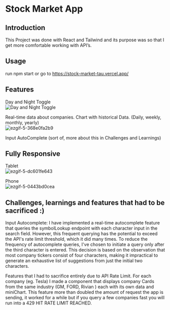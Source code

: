 # Stock Market App


## Introduction
This Project was done with React and Tailwind and its purpose was so that I get more comfortable working with API’s.



## Usage

run npm start or go to https://stock-market-tau.vercel.app/


## Features
Day and Night Toggle <br>
![Day and Night Toggle](https://github.com/MngSebastian/stock-market/assets/44436863/692b7187-50e5-4765-9212-c73f3ce163fc)


Real-time data about companies.
Chart with historical Data. (Daily, weekly, monthly, yearly) <br>
![ezgif-5-368e0fa2b9](https://github.com/MngSebastian/stock-market/assets/44436863/8a0a1265-b55d-491c-9afa-bc9d6f1f9a79)


Input AutoComplete (sort of, more about this in Challenges and Learnings)


## Fully Responsive
Tablet <br>
![ezgif-5-dc601fe643](https://github.com/MngSebastian/stock-market/assets/44436863/12072af9-e455-485d-8d17-1eeee290344b)


Phone <br>
![ezgif-5-0443bd0cea](https://github.com/MngSebastian/stock-market/assets/44436863/e0e86175-4796-462b-8a78-dae23259990e)


## Challenges, learnings and features that had to be sacrificed :)


Input Autocomplete:
	I have implemented a real-time autocomplete feature that queries the symbolLookup endpoint with each character input in the search field. However, this frequent querying has the potential to exceed the API's rate limit threshold, which it did 	many times.
	To reduce the frequency of autocomplete queries, I've chosen to initiate a query only after the third character is entered. This decision is based on the observation that most company tickers consist of four characters, making it impractical 	to generate an exhaustive list of suggestions from just the initial two characters.

 Features that I had to sacrifice entirely due to API Rate Limit.
	For each company (eg. Tesla) I made a component that displays company Cards from the same industry (GM, FORD, Rivian ) each with its own data and miniChart.
	This feature more than doubled the amount of request the app is sending, it worked for a while but if you query a few companies fast you will run into a 429 HIT RATE LIMIT REACHED.
